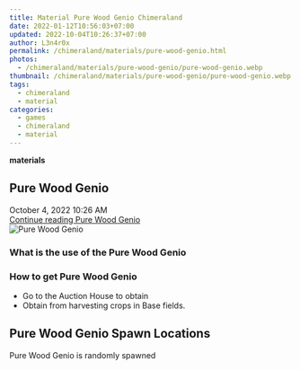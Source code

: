 ```yaml
---
title: Material Pure Wood Genio Chimeraland
date: 2022-01-12T10:56:03+07:00
updated: 2022-10-04T10:26:37+07:00
author: L3n4r0x
permalink: /chimeraland/materials/pure-wood-genio.html
photos:
  - /chimeraland/materials/pure-wood-genio/pure-wood-genio.webp
thumbnail: /chimeraland/materials/pure-wood-genio/pure-wood-genio.webp
tags:
  - chimeraland
  - material
categories:
  - games
  - chimeraland
  - material
---
```


<link
  rel="stylesheet"
  href="https://rawcdn.githack.com/dimaslanjaka/Web-Manajemen/870a349/css/bootstrap-5-3-0-alpha3-wrapper.css"
/>
<section id="bootstrap-wrapper">
  <div data-bs-theme="dark">
    <div
      class="row g-0 border rounded overflow-hidden flex-md-row mb-4 shadow-sm position-relative bg-dark text-light"
    >
      <div class="col p-4 d-flex flex-column position-static">
        <strong class="d-inline-block mb-2 text-success">materials</strong>
        <h2 class="mb-0">Pure Wood Genio</h2>
        <div class="mb-1 text-muted">October 4, 2022 10:26 AM</div>
        <a
          href="/chimeraland/materials/pure-wood-genio.html"
          class="stretched-link d-none text-primary"
          >Continue reading Pure Wood Genio</a
        >
      </div>
      <div class="col-auto d-none d-md-block d-lg-block">
        <img
          src="https://www.webmanajemen.com/chimeraland/materials/pure-wood-genio/pure-wood-genio.webp"
          alt="Pure Wood Genio"
        />
      </div>
    </div>
    <div class="row">
      <div class="col-lg-6 col-12 mb-2">
        <div class="card">
          <div class="card-body">
            <h3 class="card-title">What is the use of the Pure Wood Genio</h3>
            <div class="card-text"><ul></ul></div>
          </div>
        </div>
      </div>
      <div class="col-lg-6 col-12 mb-2">
        <div class="card">
          <div class="card-body">
            <h3 class="card-title">How to get Pure Wood Genio</h3>
            <div class="card-text">
              <ul>
                <li>Go to the Auction House to obtain</li>
                <li>Obtain from harvesting crops in Base fields.</li>
              </ul>
            </div>
          </div>
        </div>
      </div>
      <div class="col-12 mb-2">
        <h2>Pure Wood Genio Spawn Locations</h2>
        <p>Pure Wood Genio is randomly spawned</p>
      </div>
    </div>
  </div>
</section>